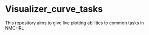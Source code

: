 # Visualizer_curve_tasks
This repository aims to give live plotting abilities to common tasks in NMCHRL
